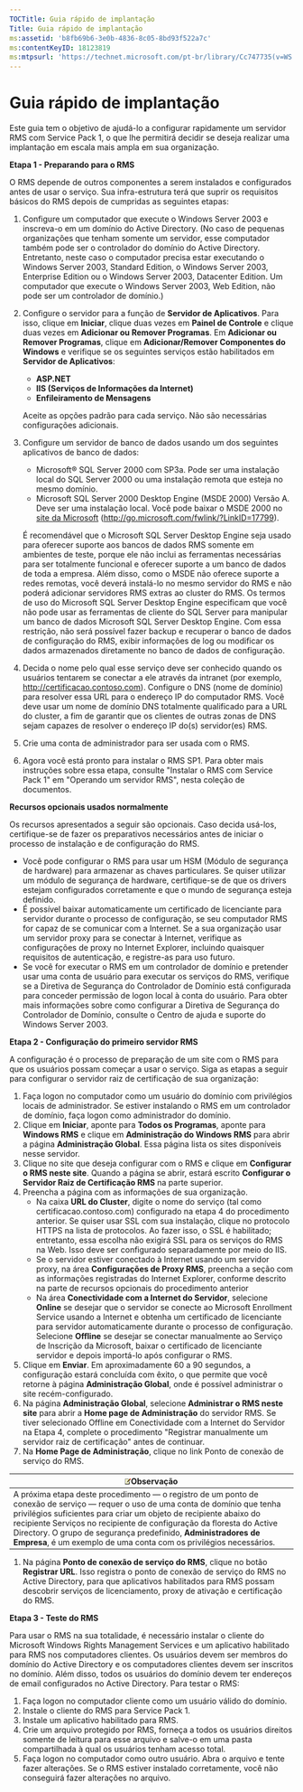 ```yaml
---
TOCTitle: Guia rápido de implantação
Title: Guia rápido de implantação
ms:assetid: 'b8fb69b6-3e0b-4836-8c05-8bd93f522a7c'
ms:contentKeyID: 18123819
ms:mtpsurl: 'https://technet.microsoft.com/pt-br/library/Cc747735(v=WS.10)'
---
```


Guia rápido de implantação
==========================

Este guia tem o objetivo de ajudá-lo a configurar rapidamente um servidor RMS com Service Pack 1, o que lhe permitirá decidir se deseja realizar uma implantação em escala mais ampla em sua organização.

**Etapa 1 - Preparando para o RMS**

O RMS depende de outros componentes a serem instalados e configurados antes de usar o serviço. Sua infra-estrutura terá que suprir os requisitos básicos do RMS depois de cumpridas as seguintes etapas:

1.  Configure um computador que execute o Windows Server 2003 e inscreva-o em um domínio do Active Directory. (No caso de pequenas organizações que tenham somente um servidor, esse computador também pode ser o controlador do domínio do Active Directory. Entretanto, neste caso o computador precisa estar executando o Windows Server 2003, Standard Edition, o Windows Server 2003, Enterprise Edition ou o Windows Server 2003, Datacenter Edition. Um computador que execute o Windows Server 2003, Web Edition, não pode ser um controlador de domínio.)
2.  Configure o servidor para a função de **Servidor de Aplicativos**. Para isso, clique em **Iniciar**, clique duas vezes em **Painel de Controle** e clique duas vezes em **Adicionar ou Remover Programas**. Em **Adicionar ou Remover Programas**, clique em **Adicionar/Remover Componentes do Windows** e verifique se os seguintes serviços estão habilitados em **Servidor de Aplicativos**:
    -   **ASP.NET**
    -   **IIS (Serviços de Informações da Internet)**
    -   **Enfileiramento de Mensagens**

    Aceite as opções padrão para cada serviço. Não são necessárias configurações adicionais.
3.  Configure um servidor de banco de dados usando um dos seguintes aplicativos de banco de dados:
    -   Microsoft® SQL Server 2000 com SP3a. Pode ser uma instalação local do SQL Server 2000 ou uma instalação remota que esteja no mesmo domínio.
    -   Microsoft SQL Server 2000 Desktop Engine (MSDE 2000) Versão A. Deve ser uma instalação local. Você pode baixar o MSDE 2000 no [site da Microsoft](http://go.microsoft.com/fwlink/?linkid=17799) (http://go.microsoft.com/fwlink/?LinkID=17799).

    É recomendável que o Microsoft SQL Server Desktop Engine seja usado para oferecer suporte aos bancos de dados RMS somente em ambientes de teste, porque ele não inclui as ferramentas necessárias para ser totalmente funcional e oferecer suporte a um banco de dados de toda a empresa. Além disso, como o MSDE não oferece suporte a redes remotas, você deverá instalá-lo no mesmo servidor do RMS e não poderá adicionar servidores RMS extras ao cluster do RMS. Os termos de uso do Microsoft SQL Server Desktop Engine especificam que você não pode usar as ferramentas de cliente do SQL Server para manipular um banco de dados Microsoft SQL Server Desktop Engine. Com essa restrição, não será possível fazer backup e recuperar o banco de dados de configuração do RMS, exibir informações de log ou modificar os dados armazenados diretamente no banco de dados de configuração.
4.  Decida o nome pelo qual esse serviço deve ser conhecido quando os usuários tentarem se conectar a ele através da intranet (por exemplo, http://certificacao.contoso.com). Configure o DNS (nome de domínio) para resolver essa URL para o endereço IP do computador RMS. Você deve usar um nome de domínio DNS totalmente qualificado para a URL do cluster, a fim de garantir que os clientes de outras zonas de DNS sejam capazes de resolver o endereço IP do(s) servidor(es) RMS.
5.  Crie uma conta de administrador para ser usada com o RMS.
6.  Agora você está pronto para instalar o RMS SP1. Para obter mais instruções sobre essa etapa, consulte "Instalar o RMS com Service Pack 1" em "Operando um servidor RMS", nesta coleção de documentos.

**Recursos opcionais usados normalmente**

Os recursos apresentados a seguir são opcionais. Caso decida usá-los, certifique-se de fazer os preparativos necessários antes de iniciar o processo de instalação e de configuração do RMS.

-   Você pode configurar o RMS para usar um HSM (Módulo de segurança de hardware) para armazenar as chaves particulares. Se quiser utilizar um módulo de segurança de hardware, certifique-se de que os drivers estejam configurados corretamente e que o mundo de segurança esteja definido.
-   É possível baixar automaticamente um certificado de licenciante para servidor durante o processo de configuração, se seu computador RMS for capaz de se comunicar com a Internet. Se a sua organização usar um servidor proxy para se conectar à Internet, verifique as configurações de proxy no Internet Explorer, incluindo quaisquer requisitos de autenticação, e registre-as para uso futuro.
-   Se você for executar o RMS em um controlador de domínio e pretender usar uma conta de usuário para executar os serviços do RMS, verifique se a Diretiva de Segurança do Controlador de Domínio está configurada para conceder permissão de logon local à conta do usuário. Para obter mais informações sobre como configurar a Diretiva de Segurança do Controlador de Domínio, consulte o Centro de ajuda e suporte do Windows Server 2003.

**Etapa 2 - Configuração do primeiro servidor RMS**

A configuração é o processo de preparação de um site com o RMS para que os usuários possam começar a usar o serviço. Siga as etapas a seguir para configurar o servidor raiz de certificação de sua organização:

1.  Faça logon no computador como um usuário do domínio com privilégios locais de administrador. Se estiver instalando o RMS em um controlador de domínio, faça logon como administrador do domínio.
2.  Clique em **Iniciar**, aponte para **Todos os Programas**, aponte para **Windows RMS** e clique em **Administração do Windows RMS** para abrir a página **Administração Global**. Essa página lista os sites disponíveis nesse servidor.
3.  Clique no site que deseja configurar com o RMS e clique em **Configurar o RMS neste site**. Quando a página se abrir, estará escrito **Configurar o Servidor Raiz de Certificação RMS** na parte superior.
4.  Preencha a página com as informações de sua organização.
    -   Na caixa **URL do Cluster**, digite o nome do serviço (tal como certificacao.contoso.com) configurado na etapa 4 do procedimento anterior. Se quiser usar SSL com sua instalação, clique no protocolo HTTPS na lista de protocolos. Ao fazer isso, o SSL é habilitado; entretanto, essa escolha não exigirá SSL para os serviços do RMS na Web. Isso deve ser configurado separadamente por meio do IIS.
    -   Se o servidor estiver conectado à Internet usando um servidor proxy, na área **Configurações de Proxy RMS**, preencha a seção com as informações registradas do Internet Explorer, conforme descrito na parte de recursos opcionais do procedimento anterior
    -   Na área **Conectividade com a Internet do Servidor**, selecione **Online** se desejar que o servidor se conecte ao Microsoft Enrollment Service usando a Internet e obtenha um certificado de licenciante para servidor automaticamente durante o processo de configuração. Selecione **Offline** se desejar se conectar manualmente ao Serviço de Inscrição da Microsoft, baixar o certificado de licenciante servidor e depois importá-lo após configurar o RMS.
5.  Clique em **Enviar**.
    Em aproximadamente 60 a 90 segundos, a configuração estará concluída com êxito, o que permite que você retorne à página **Administração Global**, onde é possível administrar o site recém-configurado.
6.  Na página **Administração Global**, selecione **Administrar o RMS neste site** para abrir a **Home page de Administração** do servidor RMS.
    Se tiver selecionado Offline em Conectividade com a Internet do Servidor na Etapa 4, complete o procedimento "Registrar manualmente um servidor raiz de certificação" antes de continuar.
7.  Na **Home Page de Administração**, clique no link Ponto de conexão de serviço do RMS.

| ![](images/Cc747735.note(WS.10).gif)Observação                                                                                                                                                                                                                                                                                                                                            |
|------------------------------------------------------------------------------------------------------------------------------------------------------------------------------------------------------------------------------------------------------------------------------------------------------------------------------------------------------------------------------------------------------------------------|
| A próxima etapa deste procedimento — o registro de um ponto de conexão de serviço — requer o uso de uma conta de domínio que tenha privilégios suficientes para criar um objeto de recipiente abaixo do recipiente Serviços no recipiente de configuração da floresta do Active Directory. O grupo de segurança predefinido, **Administradores de Empresa**, é um exemplo de uma conta com os privilégios necessários. |

1.  Na página **Ponto de conexão de serviço do RMS**, clique no botão **Registrar URL**. Isso registra o ponto de conexão de serviço do RMS no Active Directory, para que aplicativos habilitados para RMS possam descobrir serviços de licenciamento, proxy de ativação e certificação do RMS. 

**Etapa 3 - Teste do RMS**

Para usar o RMS na sua totalidade, é necessário instalar o cliente do Microsoft Windows Rights Management Services e um aplicativo habilitado para RMS nos computadores clientes. Os usuários devem ser membros do domínio do Active Directory e os computadores clientes devem ser inscritos no domínio. Além disso, todos os usuários do domínio devem ter endereços de email configurados no Active Directory. Para testar o RMS:

1.  Faça logon no computador cliente como um usuário válido do domínio.
2.  Instale o cliente do RMS para Service Pack 1.
3.  Instale um aplicativo habilitado para RMS.
4.  Crie um arquivo protegido por RMS, forneça a todos os usuários direitos somente de leitura para esse arquivo e salve-o em uma pasta compartilhada à qual os usuários tenham acesso total.
5.  Faça logon no computador como outro usuário. Abra o arquivo e tente fazer alterações. Se o RMS estiver instalado corretamente, você não conseguirá fazer alterações no arquivo.
